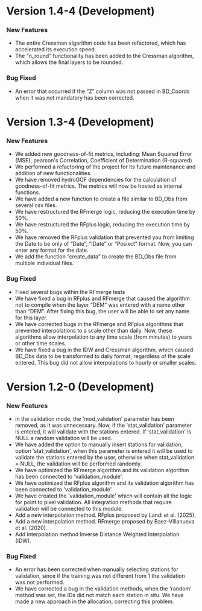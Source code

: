 # Version 1.4-4 (Development)

### New Features
- The entire Cressman algorithm code has been refactored, which has accelerated its execution speed.
- The “n_round” functionality has been added to the Cressman algorithm, which allows the final layers to be rounded.
### Bug Fixed
- An error that occurred if the “Z” column was not passed in BD_Coords when it was not mandatory has been corrected.


# Version 1.3-4 (Development)

### New Features

-   We added new goodness-of-fit metrics, including: Mean Squared Error (MSE), pearson's Correlation, Coefficient of Determination (R-squared)
-   We performed a refactoring of the project for its future maintenance and addition of new functionalities.
-   We have removed hydroGOF dependencies for the calculation of goodness-of-fit metrics. The metrics will now be hosted as internal functions.
-   We have added a new function to create a file similar to BD_Obs from several csv files.
-   We have restructured the RFmerge logic, reducing the execution time by 50%.
-   We have restructured the RFplus logic, reducing the execution time by 50%.
-   We have removed the RFplus validation that prevented you from limiting the Date to be only of “Date”, “IDate” or “Posixct” format. Now, you can enter any format for the date.
-   We add the function “create_data” to create the BD_Obs file from multiple individual files.

### Bug Fixed

-   Fixed several bugs within the RFmerge tests
-   We have fixed a bug in RFplus and RFmerge that caused the algorithm not to compile when the layer “DEM” was entered with a name other than “DEM”. After fixing this bug, the user will be able to set any name for this layer.
-   We have corrected bugs in the RFmerge and RFplus algorithms that prevented interpolations to a scale other than daily. Now, these algorithms allow interpolation to any time scale (from minutes) to years or other time scales.
-   We have fixed a bug in the IDW and Cressman algorithm, which caused BD_Obs data to be transformed to daily format, regardless of the scale entered. This bug did not allow interpolations to hourly or smaller scales.

# Version 1.2-0 (Development)

### New Features

-   in the validation mode, the 'mod_validation' parameter has been removed, as it was unnecessary. Now, if the 'stat_validation' parameter is entered, it will validate with the stations entered. If 'stat_validation' is NULL a random validation will be used.
-   We have added the option to manually insert stations for validation, option 'stat_validation', when this parameter is entered it will be used to validate the stations entered by the user, otherwise when stat_validation = NULL, the validation will be performed randomly.
-   We have optimized the RFmerge algorithm and its validation algorithm has been connected to 'validation_module'.
-   We have optimized the RFplus algorithm and its validation algorithm has been connected to 'validation_module'.
-   We have created the 'validation_module' which will contain all the logic for point to pixel validation. All integration methods that require validation will be connected to this module.
-   Add a new interpolation method. RFplus proposed by Landi et al. (2025).
-   Add a new interpolation method. RFmerge proposed by Baez-Villanueva et al. (2020).
-   Add interpolation method Inverse Distance Weighted Interpolation (IDW).

### Bug Fixed

-   An error has been corrected when manually selecting stations for validation, since if the training was not different from 1 the validation was not performed.
-   We have corrected a bug in the validation methods, when the 'random' method was set, the IDs did not match each station in situ. We have made a new approach in the allocation, correcting this problem.
